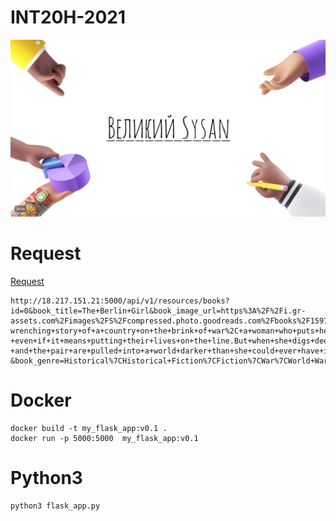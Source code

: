 # INT20H-2021

![Logo](https://github.com/pashaboyko/INT20H-2021/blob/main/Sysan.png)


# Request


[Request](http://18.217.151.21:5000/api/v1/resources/books?id=0&book_title=The+Berlin+Girl&book_image_url=https%3A%2F%2Fi.gr-assets.com%2Fimages%2FS%2Fcompressed.photo.goodreads.com%2Fbooks%2F1597695202l%2F53174741.jpg&book_desc=From+the+bestselling+author+of+The+German+Midwife+comes+the+heart-wrenching+story+of+a+country+on+the+brink+of+war%2C+a+woman+who+puts+herself+in+the+line+of+fire%2C+and+a+world+about+to+be+forever+changed.Berlin%2C+1938%3A+It’s+the+height+of+summer%2C+and+Germany+is+on+the+brink+of+war.+When+fledgling+reporter+Georgie+Young+is+posted+to+Berlin%2C+alongside+fellow+Londoner+Max+Spender%2C+she+knows+they+are+entering+the+eye+of+the+storm.Arriving+to+a+city+swathed+in+red+flags+and+crawling+with+Nazis%2C+Georgie+feels+helpless%2C+witnessing+innocent+people+being+torn+from+their+homes.+As+tensions+rise%2C+she+realises+she+and+Max+have+to+act+–+even+if+it+means+putting+their+lives+on+the+line.But+when+she+digs+deeper%2C+Georgie+begins+to+uncover+the+unspeakable+truth+about+Hitler’s+Germany+–+and+the+pair+are+pulled+into+a+world+darker+than+she+could+ever+have+imagined…&book_genre=Historical%7CHistorical+Fiction%7CFiction%7CWar%7CWorld+War+II%7CHistorical%7CWar%7CRomance%7CWorld+War+II%7CHolocaust%7CAdult+Fiction%7CAdult%7CLiterary+Fiction&book_authors=Mandy++Robotham&book_format=Paperback&book_pages=400+pages&book_review_count=270&book_rating_count=1413)

```
http://18.217.151.21:5000/api/v1/resources/books?id=0&book_title=The+Berlin+Girl&book_image_url=https%3A%2F%2Fi.gr-assets.com%2Fimages%2FS%2Fcompressed.photo.goodreads.com%2Fbooks%2F1597695202l%2F53174741.jpg&book_desc=From+the+bestselling+author+of+The+German+Midwife+comes+the+heart-wrenching+story+of+a+country+on+the+brink+of+war%2C+a+woman+who+puts+herself+in+the+line+of+fire%2C+and+a+world+about+to+be+forever+changed.Berlin%2C+1938%3A+It’s+the+height+of+summer%2C+and+Germany+is+on+the+brink+of+war.+When+fledgling+reporter+Georgie+Young+is+posted+to+Berlin%2C+alongside+fellow+Londoner+Max+Spender%2C+she+knows+they+are+entering+the+eye+of+the+storm.Arriving+to+a+city+swathed+in+red+flags+and+crawling+with+Nazis%2C+Georgie+feels+helpless%2C+witnessing+innocent+people+being+torn+from+their+homes.+As+tensions+rise%2C+she+realises+she+and+Max+have+to+act+–+even+if+it+means+putting+their+lives+on+the+line.But+when+she+digs+deeper%2C+Georgie+begins+to+uncover+the+unspeakable+truth+about+Hitler’s+Germany+–+and+the+pair+are+pulled+into+a+world+darker+than+she+could+ever+have+imagined…&book_genre=Historical%7CHistorical+Fiction%7CFiction%7CWar%7CWorld+War+II%7CHistorical%7CWar%7CRomance%7CWorld+War+II%7CHolocaust%7CAdult+Fiction%7CAdult%7CLiterary+Fiction&book_authors=Mandy++Robotham&book_format=Paperback&book_pages=400+pages&book_review_count=270&book_rating_count=1413

```
# Docker 

```
docker build -t my_flask_app:v0.1 . 
docker run -p 5000:5000  my_flask_app:v0.1
```

# Python3
```
python3 flask_app.py  
```

